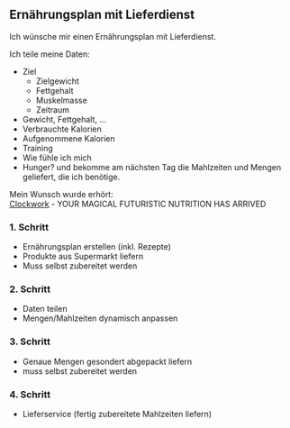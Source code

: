 ## Ernährungsplan mit Lieferdienst

Ich wünsche mir einen Ernährungsplan mit Lieferdienst.

Ich teile meine Daten:
- Ziel
    + Zielgewicht
    + Fettgehalt
    + Muskelmasse
    + Zeitraum
- Gewicht, Fettgehalt, ...
- Verbrauchte Kalorien
- Aufgenommene Kalorien
- Training
- Wie fühle ich mich
- Hunger?
und bekomme am nächsten Tag die Mahlzeiten und Mengen geliefert, die ich benötige.

Mein Wunsch wurde erhört:    
[Clockwork](https://clockworknutrition.com/) - YOUR MAGICAL FUTURISTIC NUTRITION HAS ARRIVED


### 1. Schritt

- Ernährungsplan erstellen (inkl. Rezepte)
- Produkte aus Supermarkt liefern
- Muss selbst zubereitet werden

### 2. Schritt

- Daten teilen
- Mengen/Mahlzeiten dynamisch anpassen

### 3. Schritt

- Genaue Mengen gesondert abgepackt liefern
- muss selbst zubereitet werden

### 4. Schritt 

- Lieferservice (fertig zubereitete Mahlzeiten liefern)
